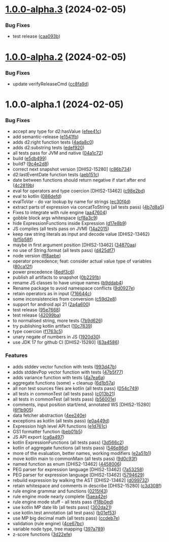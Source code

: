 # [1.0.0-alpha.3](https://github.com/kabaros/expression-parser/compare/v1.0.0-alpha.2...v1.0.0-alpha.3) (2024-02-05)


### Bug Fixes

* test release ([caa093b](https://github.com/kabaros/expression-parser/commit/caa093b71c2229edf21e0ab897dc6554922f489b))

# [1.0.0-alpha.2](https://github.com/kabaros/expression-parser/compare/v1.0.0-alpha.1...v1.0.0-alpha.2) (2024-02-05)


### Bug Fixes

* update verifyReleaseCmd ([cc8fa9d](https://github.com/kabaros/expression-parser/commit/cc8fa9dfa165f9ff300d9e1360242b1ea9c86050))

# 1.0.0-alpha.1 (2024-02-05)


### Bug Fixes

* accept any type for d2:hasValue ([efee41c](https://github.com/kabaros/expression-parser/commit/efee41c6619c0a9caa3ee2bae5c2c429bc6c8f02))
* add semantic-release ([e1541fb](https://github.com/kabaros/expression-parser/commit/e1541fb0ef2bddbf694642b0dad27a0ef4aa31ab))
* adds d2:right function tests ([4ada8c0](https://github.com/kabaros/expression-parser/commit/4ada8c0f04cba2c3f1983f3ba9e4215bad8d2fc5))
* adds d2:substring tests ([edef920](https://github.com/kabaros/expression-parser/commit/edef9208f3d904dd3240a4c175247ec7c4b9ebb3))
* all tests pass for JVM and native ([04a1c72](https://github.com/kabaros/expression-parser/commit/04a1c72baad2448af0b0c6cffa55c6bed80dcc1c))
* build ([e5db499](https://github.com/kabaros/expression-parser/commit/e5db4998870c3e09d9214d0ba076c337c7a5dac8))
* build? ([9c4e2d8](https://github.com/kabaros/expression-parser/commit/9c4e2d80c10a0ae5ea3a7c17dc5c34cac334c9a7))
* correct next snapshot version [DHIS2-15280] ([c86b734](https://github.com/kabaros/expression-parser/commit/c86b734cf7d7e20af640830765998c72674fed1c))
* d2:lastEventDate function tests ([aeb151c](https://github.com/kabaros/expression-parser/commit/aeb151cb551c311427b9db405314b542d9f46298))
* date between functions should return negative if start after end ([4c2819b](https://github.com/kabaros/expression-parser/commit/4c2819bf7280a41f1f206510e5f20c6d4bd3af01))
* eval for operators and type coercion [DHIS2-13462] ([c98e2bd](https://github.com/kabaros/expression-parser/commit/c98e2bda6f082bdc65eb5b0ec6b98f0ff95924fa))
* eval to kotlin ([086defd](https://github.com/kabaros/expression-parser/commit/086defd1b494d3d75122c3473ea37fbd052830ec))
* evalToVar - do var lookup by name for strings ([ec30f4d](https://github.com/kabaros/expression-parser/commit/ec30f4d17ddcd6a61d94d1549ef38006b63f8fbe))
* extract parts of expression via concatToString (all tests pass) ([4b7d8a5](https://github.com/kabaros/expression-parser/commit/4b7d8a5e75ed5b382e9633ab6c9eb4736bf15b24))
* Fixes to integrate with rule engine ([aa47604](https://github.com/kabaros/expression-parser/commit/aa4760479715d8c61b693b589d16c1a2208b7310))
* gobble block args whitespace ([cf8a3c9](https://github.com/kabaros/expression-parser/commit/cf8a3c990c15379f02c988fbe032177190a735ce))
* hide ExpressionFunctions inside Expression ([d17e8b9](https://github.com/kabaros/expression-parser/commit/d17e8b9b569c9dd8f1d4deef4123ca384b675fe8))
* JS compiles (all tests pass on JVM) ([14a2015](https://github.com/kabaros/expression-parser/commit/14a2015710ba9e8b43a2710af47acdb781c8edf4))
* keep raw string literals as input and decode value [DHIS2-13462} ([bf5b58f](https://github.com/kabaros/expression-parser/commit/bf5b58f232937d69e38adea11ac108f6934b4a65))
* maybe in first argument position [DHIS2-13462] ([34870aa](https://github.com/kabaros/expression-parser/commit/34870aa62fd0fe4a8a7b19dca30ea000a259ee79))
* no use of String.format (all tests pass) ([d425df7](https://github.com/kabaros/expression-parser/commit/d425df7ef0c41b92a1f5104c3c23096ae3f1426e))
* node version ([ff8aebe](https://github.com/kabaros/expression-parser/commit/ff8aebe6327e40d6e41e03e2e9c14dbb5652a0ab))
* operator precedence; feat: consider actual value type of variables ([80ca12f](https://github.com/kabaros/expression-parser/commit/80ca12fad37a3c6a20694fd880422753bc14d69f))
* power precedence ([8edf3c6](https://github.com/kabaros/expression-parser/commit/8edf3c6f19b7e0336a69b4aabb0b66b0a5462bbb))
* publish all artifacts to snapshot ([0b2291b](https://github.com/kabaros/expression-parser/commit/0b2291b41334bd7fbf330ed8c7467b1ab9b00137))
* rename JS classes to have unique names ([b9ddab4](https://github.com/kabaros/expression-parser/commit/b9ddab4c11c452be23ff63bcd8bc9432f9578558))
* Rename package to avoid namespace conflicts ([9d0927e](https://github.com/kabaros/expression-parser/commit/9d0927ec6493096dcdd4056312197c8638b34851))
* retain operators as in input ([716644c](https://github.com/kabaros/expression-parser/commit/716644ceddd2cd7f646fba0fe70d581dbe31b49c))
* some inconsistencies from conversion ([c59d2e8](https://github.com/kabaros/expression-parser/commit/c59d2e85528af1b12125030125f42ce37d28dc52))
* support for android api 21 ([2a4a600](https://github.com/kabaros/expression-parser/commit/2a4a600b612cfc2b787fb035326a6ad871374c68))
* test release ([95e7668](https://github.com/kabaros/expression-parser/commit/95e76689a978831cd68e0fd00af0891adb704c07))
* test release ([42099ba](https://github.com/kabaros/expression-parser/commit/42099ba99b2edd6eeb6b7d2fc38863a4b0eb4ca3))
* to normalised string, more tests ([7b9d626](https://github.com/kabaros/expression-parser/commit/7b9d6268e18383e8c3e70ec02793a605620e1c95))
* try publishing kotlin artifact ([10c7839](https://github.com/kabaros/expression-parser/commit/10c7839a590ccd3114518e34f2c2eb20e43b3386))
* type coercion ([f1763c5](https://github.com/kabaros/expression-parser/commit/f1763c54ebb891c7b603431891aac51d4db2a17c))
* unary negate of numbers in JS ([1920d30](https://github.com/kabaros/expression-parser/commit/1920d30df3b5119a0ddcc06c8155eb22bfae484f))
* use JDK 17 for github CI [DHIS2-15280] ([63a4586](https://github.com/kabaros/expression-parser/commit/63a45863b4e58e7aa48f720474562a54259c6974))


### Features

* adds stddev vector function with tests ([993d47b](https://github.com/kabaros/expression-parser/commit/993d47b6eeb32c1a2e4358f1327cb55d153733f8))
* adds stddevPop vector function with tests ([47b5f77](https://github.com/kabaros/expression-parser/commit/47b5f7735c8bc8bd23c0785f1bf6fdb159c6039a))
* adds variance function with tests ([4a7ea6a](https://github.com/kabaros/expression-parser/commit/4a7ea6aa21d88f0376e625d7aa1d219aeef2d7e6))
* aggregate functions (some) + cleanup ([6d1b57a](https://github.com/kabaros/expression-parser/commit/6d1b57a6544ea1992f64987b1615aa8399da50cd))
* all non test sources files are kotlin (all tests pass) ([054c749](https://github.com/kabaros/expression-parser/commit/054c74974ae3998f67d8e18956eca049ccff67b6))
* all tests in commonTest (all tests pass) ([c013b21](https://github.com/kabaros/expression-parser/commit/c013b218dc039ce2aa1bf15b32db2b86e96a29a1))
* all tests in commonTest (all tests pass) ([b56001e](https://github.com/kabaros/expression-parser/commit/b56001ee61be26023863cef861f411c4b1522154))
* comments, input position start/end, annotated WS [DHIS2-15280] ([6f1b905](https://github.com/kabaros/expression-parser/commit/6f1b9055d7d2f027e8ccce57ff3e3122d70cb6df))
* data fetcher abstraction ([4ee240e](https://github.com/kabaros/expression-parser/commit/4ee240ef41f3c37847d08011b5bb308634467fda))
* exceptions as kotlin (all tests pass) ([e0a449d](https://github.com/kabaros/expression-parser/commit/e0a449db093454353d23ba342d3b681a5e4dba3d))
* Expression high level API functions ([e1d761c](https://github.com/kabaros/expression-parser/commit/e1d761c4ed6f5d7ee327b68c9491295953449172))
* GS1 formatter function ([beb01b5](https://github.com/kabaros/expression-parser/commit/beb01b5175d07bcc5a2237aa733af5807eb29f38))
* JS API export ([ca6a497](https://github.com/kabaros/expression-parser/commit/ca6a4971f69d1b50cb5d6e4f07ea2ced159fbaba))
* kotlin ExpressionFunctions (all tests pass) ([3d566c2](https://github.com/kabaros/expression-parser/commit/3d566c29b101cf2175374240692b54db61fcc247))
* kotlin of aggregate functions (all tests pass) ([546e86d](https://github.com/kabaros/expression-parser/commit/546e86dbeed7a9cb73894b49fa989030357dfaf4))
* more of the evaluation, better names, working modifiers ([e2a51b1](https://github.com/kabaros/expression-parser/commit/e2a51b184aa99bbac532e8296cc7ca26fb100bdb))
* move kotlin main to commonMain (all tests pass) ([9d0c93f](https://github.com/kabaros/expression-parser/commit/9d0c93fc8afb876d9ff20e2c64043589ff2e331f))
* named function as enum [DHIS2-13462] ([4458006](https://github.com/kabaros/expression-parser/commit/445800637cc22e956eb6fda2beeed7e17c8f48db))
* PEG parser for expression language [DHIS2-13462] ([7a53258](https://github.com/kabaros/expression-parser/commit/7a53258784fc898deadf02a380db38bf14a0dd26))
* PEG parser for expression language [DHIS2-13462] ([5794629](https://github.com/kabaros/expression-parser/commit/5794629ab746b76ccea4bd7d90ee6e4f4376a4c2))
* rebuild expression by walking the AST [DHIS2-13462] ([d099732](https://github.com/kabaros/expression-parser/commit/d099732d3d83752a04259d58005b6ae3929d642e))
* retain whitespace and comments in describe [DHIS2-15280] ([c3d308f](https://github.com/kabaros/expression-parser/commit/c3d308f28cadedc8b1f6ba75ccee6a903c143a2f))
* rule engine grammar and functions ([0215f43](https://github.com/kabaros/expression-parser/commit/0215f4330ec0e96cfb40771a49ff20026b1450fa))
* rule engine mode nearly complete ([5aea42e](https://github.com/kabaros/expression-parser/commit/5aea42e254443d2d0ca87d595345f8ddd0d1856b))
* rule engine mode stuff - all tests pass ([f18b0ed](https://github.com/kabaros/expression-parser/commit/f18b0ed878ad112304f9d72aed802129b8187d17))
* use kotlin MP date lib (all tests pass) ([302da21](https://github.com/kabaros/expression-parser/commit/302da2170c2e5868310324883c75e1edd07b00c1))
* use kotlin.test annotation (all test pass) ([b01ef53](https://github.com/kabaros/expression-parser/commit/b01ef536c7fdc0eca0444fb86fe66dd7cf05fc53))
* use MP big decimal math (all tests pass) ([ccdeb7e](https://github.com/kabaros/expression-parser/commit/ccdeb7ece8557d33d15cffc8e8e8aee619c685ad))
* validation (rule engine) ([4ce67bc](https://github.com/kabaros/expression-parser/commit/4ce67bcd393670904f3c72a9c4561ef5cbcd8c1f))
* variable node type, tree mapping ([397a789](https://github.com/kabaros/expression-parser/commit/397a789ecb7a3263554aa1737f2c18f69259f1b8))
* z-score functions ([3d22efe](https://github.com/kabaros/expression-parser/commit/3d22efee1c5d6339d15beae9e5634fe0374197ee))
